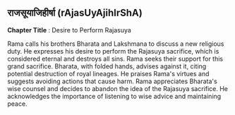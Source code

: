 ## राजसूयाजिहीर्षा (rAjasUyAjihIrShA)
**Chapter Title** : Desire to Perform Rajasuya

Rama calls his brothers Bharata and Lakshmana to discuss a new religious duty. He expresses his desire to perform the Rajasuya sacrifice, which is considered eternal and destroys all sins. Rama seeks their support for this grand sacrifice. Bharata, with folded hands, advises against it, citing potential destruction of royal lineages. He praises Rama's virtues and suggests avoiding actions that cause harm. Rama appreciates Bharata's wise counsel and decides to abandon the idea of the Rajasuya sacrifice. He acknowledges the importance of listening to wise advice and maintaining peace.